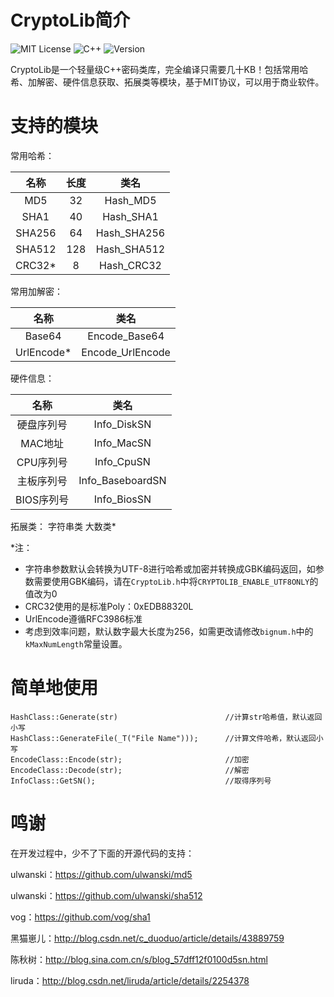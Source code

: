 # CryptoLib简介
![MIT License](https://img.shields.io/badge/License-MIT-red.svg)
![C++](https://img.shields.io/badge/Language-C%2B%2B-brightgreen.svg)
![Version](https://img.shields.io/badge/Version-1.0-blue.svg)

CryptoLib是一个轻量级C++密码类库，完全编译只需要几十KB！包括常用哈希、加解密、硬件信息获取、拓展类等模块，基于MIT协议，可以用于商业软件。

# 支持的模块
常用哈希：

| 名称   | 长度  | 类名        |
| :----: | :---: | :---------: |
| MD5    | 32    | Hash_MD5    |
| SHA1   | 40    | Hash_SHA1   |
| SHA256 | 64    | Hash_SHA256 |
| SHA512 | 128   | Hash_SHA512 |
| CRC32* | 8     | Hash_CRC32  |

常用加解密：

| 名称       | 类名             |
| :--------: | :--------------: |
| Base64     | Encode_Base64    |
| UrlEncode* | Encode_UrlEncode |

硬件信息：

| 名称       | 类名             |
| :--------: | :--------------: |
| 硬盘序列号 | Info_DiskSN      |
| MAC地址    | Info_MacSN       |
| CPU序列号  | Info_CpuSN       |
| 主板序列号 | Info_BaseboardSN |
| BIOS序列号 | Info_BiosSN      |

拓展类：
字符串类 大数类*

*注：
- 字符串参数默认会转换为UTF-8进行哈希或加密并转换成GBK编码返回，如参数需要使用GBK编码，请在`CryptoLib.h`中将`CRYPTOLIB_ENABLE_UTF8ONLY`的值改为0
- CRC32使用的是标准Poly：0xEDB88320L
- UrlEncode遵循RFC3986标准
- 考虑到效率问题，默认数字最大长度为256，如需更改请修改`bignum.h`中的`kMaxNumLength`常量设置。


# 简单地使用
    HashClass::Generate(str)                        //计算str哈希值，默认返回小写
    HashClass::GenerateFile(_T("File Name")));      //计算文件哈希，默认返回小写
    EncodeClass::Encode(str);                       //加密
    EncodeClass::Decode(str);                       //解密
    InfoClass::GetSN();                             //取得序列号

# 鸣谢
在开发过程中，少不了下面的开源代码的支持：

ulwanski：https://github.com/ulwanski/md5

ulwanski：https://github.com/ulwanski/sha512

vog：https://github.com/vog/sha1

黑猫崽儿：http://blog.csdn.net/c_duoduo/article/details/43889759

陈秋树：http://blog.sina.com.cn/s/blog_57dff12f0100d5sn.html

liruda：http://blog.csdn.net/liruda/article/details/2254378
